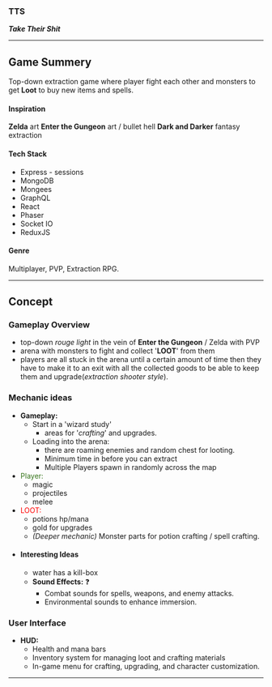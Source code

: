 ### TTS
***Take Their Shit***

---

## Game Summery
 Top-down extraction game where player fight each other and monsters to get **Loot** to buy new items and spells. 

#### Inspiration

**Zelda**
art
**Enter the Gungeon**
art / bullet hell
**Dark and Darker**
fantasy extraction

#### Tech Stack 
- Express - sessions
- MongoDB
- Mongees
- GraphQL
- React
- Phaser
- Socket IO
- ReduxJS


#### Genre
Multiplayer, PVP, Extraction RPG.

---
## Concept

### Gameplay Overview

- top-down *rouge light* in the vein of **Enter the Gungeon** / Zelda with PVP
- arena with monsters to fight and collect '**LOOT**' from them 
- players are all stuck in the arena until a certain amount of time then they have to make it to an exit with all the collected goods to be able to keep them and upgrade(*extraction shooter style*).


### Mechanic ideas
- **Gameplay:**
	- Start in a 'wizard study'
		- areas for '*crafting*' and upgrades.
	- Loading into the arena:
		- there are roaming enemies and random chest for looting. 
		- Minimum time in before you can extract
		- Multiple Players spawn in randomly across the map
- <span style="color: 38761D">Player:</span>
	- magic 
	- projectiles
	- melee
- <span style="color: red" >LOOT:</span>
	- potions hp/mana
	- gold for upgrades
	- *(Deeper mechanic)* Monster parts for potion crafting / spell crafting.
- #### Interesting Ideas 
	- water has a kill-box
	- **Sound Effects:** ❓
	    - Combat sounds for spells, weapons, and enemy attacks.
	    - Environmental sounds to enhance immersion.
### User Interface

- **HUD:**
    - Health and mana bars
    - Inventory system for managing loot and crafting materials
    - In-game menu for crafting, upgrading, and character customization.

---
